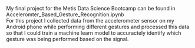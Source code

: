 My final project for the Metis Data Science Bootcamp can be found in Acceleromter_Based_Gesture_Recognition.ipynb  
For this project I collected data from the accelerometer sensor on my Android phone while performing different gestures
and processed this data so that I could train a machine learn model to accuractely identify which gesture was being performed 
based on the signal.
